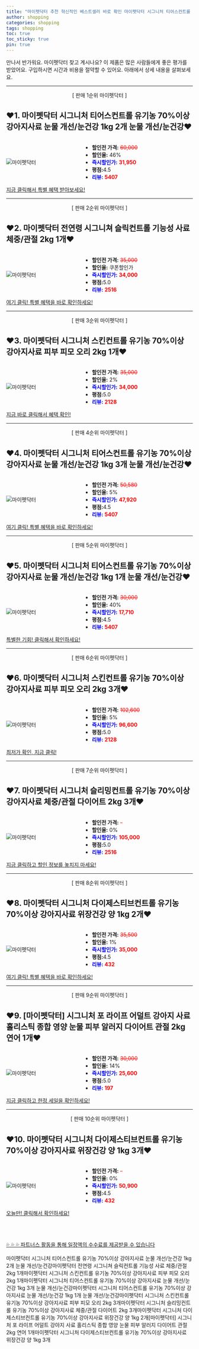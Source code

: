 ```yaml
---
title: "마이펫닥터 추천 혁신적인 베스트셀러 바로 확인 마이펫닥터 시그니처 티어스컨트롤 유기농 70%이상"
author: shopping
categories: shopping
tags: shopping
toc: true
toc_sticky: true
pin: true
---
```

만나서 반가워요. 마이펫닥터 찾고 계시나요? 이 제품은 많은 사람들에게 좋은 평가를 받았어요. 구입하시면 시간과 비용을 절약할 수 있어요. 아래에서 상세 내용을 살펴보세요.

---
<p class="toplist" style="margin: 0 auto; display: block; width: fit-content;">[ 판매 1순위 마이펫닥터 ]</p>

<h2><strong>❤️1. 마이펫닥터 시그니처 티어스컨트롤 유기농 70%이상 강아지사료 눈물 개선/눈건강 1kg 2개 눈물 개선/눈건강❤️</strong></h2>

<div style="display: flex; align-items: center;">
    <div style="flex: 0.4;">
        <img src="https://thumbnail6.coupangcdn.com/thumbnails/remote/230x230ex/image/retail/images/8ff9de01-dd6e-4830-ba18-4e8b14d25bd06863716032943550056.png" alt="마이펫닥터" style="max-width: 100%;">
    </div>
    <div style="flex: 0.6; margin-left: 10px;">
        <ul>
            <li><strong>할인전 가격:</strong> <del style="color: red;">60,000</del></li>
            <li><strong>할인율:</strong> 46%</li>
            <li><span style='color:blue'><strong>즉시할인가:</strong></span> <span style='color:red'><strong>31,950</strong></span></li>
            <li><strong>평점:</strong>4.5</li>
            <li><span style='color:blue'><strong>리뷰:</strong></span> <span style='color:red'><strong>5407</strong></span></li>
        </ul>
    </div>
</div>
<div class="center">
    <a href="https://selin100587001.github.io?lptag=AF9450613&subid=githubio&pageKey=6224528154&traceid=V0-153&itemId=19790311457&vendorItemId=86892931632" class="myButton">
        지금 클릭해서 특별 혜택 받아보세요!
    </a>
</div>


---
<p class="toplist" style="margin: 0 auto; display: block; width: fit-content;">[ 판매 2순위 마이펫닥터 ]</p>

<h2><strong>❤️2. 마이펫닥터 전연령 시그니쳐 슬릭컨트롤 기능성 사료 체중/관절 2kg 1개❤️</strong></h2>

<div style="display: flex; align-items: center;">
    <div style="flex: 0.4;">
        <img src="https://thumbnail6.coupangcdn.com/thumbnails/remote/230x230ex/image/retail/images/9623545802607372-b9ba92ab-9eaf-4317-9907-1a3f3f70e859.jpg" alt="마이펫닥터" style="max-width: 100%;">
    </div>
    <div style="flex: 0.6; margin-left: 10px;">
        <ul>
            <li><strong>할인전 가격:</strong> <del style="color: red;">35,000</del></li>
            <li><strong>할인율:</strong> 쿠폰할인가</li>
            <li><span style='color:blue'><strong>즉시할인가:</strong></span> <span style='color:red'><strong>34,000</strong></span></li>
            <li><strong>평점:</strong>5.0</li>
            <li><span style='color:blue'><strong>리뷰:</strong></span> <span style='color:red'><strong>2516</strong></span></li>
        </ul>
    </div>
</div>
<div class="center">
    <a href="https://selin100587001.github.io?lptag=AF9450613&subid=githubio&pageKey=6224528197&traceid=V0-153&itemId=12475256302&vendorItemId=79744077877" class="myButton">
        여기 클릭! 특별 혜택을 바로 확인하세요!
    </a>
</div>


---
<p class="toplist" style="margin: 0 auto; display: block; width: fit-content;">[ 판매 3순위 마이펫닥터 ]</p>

<h2><strong>❤️3. 마이펫닥터 시그니처 스킨컨트롤 유기농 70%이상 강아지사료 피부 피모 오리 2kg 1개❤️</strong></h2>

<div style="display: flex; align-items: center;">
    <div style="flex: 0.4;">
        <img src="https://thumbnail7.coupangcdn.com/thumbnails/remote/230x230ex/image/retail/images/9027852300879751-588c7b92-ff5a-4706-850e-7a706a299991.png" alt="마이펫닥터" style="max-width: 100%;">
    </div>
    <div style="flex: 0.6; margin-left: 10px;">
        <ul>
            <li><strong>할인전 가격:</strong> <del style="color: red;">35,000</del></li>
            <li><strong>할인율:</strong> 2%</li>
            <li><span style='color:blue'><strong>즉시할인가:</strong></span> <span style='color:red'><strong>34,000</strong></span></li>
            <li><strong>평점:</strong>5.0</li>
            <li><span style='color:blue'><strong>리뷰:</strong></span> <span style='color:red'><strong>2128</strong></span></li>
        </ul>
    </div>
</div>
<div class="center">
    <a href="https://selin100587001.github.io?lptag=AF9450613&subid=githubio&pageKey=6224528176&traceid=V0-153&itemId=12475256185&vendorItemId=79744077774" class="myButton">
        지금 바로 클릭해서 혜택 확인!
    </a>
</div>


---
<p class="toplist" style="margin: 0 auto; display: block; width: fit-content;">[ 판매 4순위 마이펫닥터 ]</p>

<h2><strong>❤️4. 마이펫닥터 시그니처 티어스컨트롤 유기농 70%이상 강아지사료 눈물 개선/눈건강 1kg 3개 눈물 개선/눈건강❤️</strong></h2>

<div style="display: flex; align-items: center;">
    <div style="flex: 0.4;">
        <img src="https://thumbnail9.coupangcdn.com/thumbnails/remote/230x230ex/image/retail/images/3592087444703702-fa6e68a0-1598-49e5-9088-28cac6845aa6.jpg" alt="마이펫닥터" style="max-width: 100%;">
    </div>
    <div style="flex: 0.6; margin-left: 10px;">
        <ul>
            <li><strong>할인전 가격:</strong> <del style="color: red;">50,580</del></li>
            <li><strong>할인율:</strong> 5%</li>
            <li><span style='color:blue'><strong>즉시할인가:</strong></span> <span style='color:red'><strong>47,920</strong></span></li>
            <li><strong>평점:</strong>4.5</li>
            <li><span style='color:blue'><strong>리뷰:</strong></span> <span style='color:red'><strong>5407</strong></span></li>
        </ul>
    </div>
</div>
<div class="center">
    <a href="https://selin100587001.github.io?lptag=AF9450613&subid=githubio&pageKey=6224528154&traceid=V0-153&itemId=12540833694&vendorItemId=79809241361" class="myButton">
        여기 클릭! 특별 혜택을 바로 확인하세요!
    </a>
</div>


---
<p class="toplist" style="margin: 0 auto; display: block; width: fit-content;">[ 판매 5순위 마이펫닥터 ]</p>

<h2><strong>❤️5. 마이펫닥터 시그니처 티어스컨트롤 유기농 70%이상 강아지사료 눈물 개선/눈건강 1kg 1개 눈물 개선/눈건강❤️</strong></h2>

<div style="display: flex; align-items: center;">
    <div style="flex: 0.4;">
        <img src="https://thumbnail7.coupangcdn.com/thumbnails/remote/230x230ex/image/retail/images/1072637633682648-fadc9cb3-f91f-41c9-99e7-ae611099246c.jpg" alt="마이펫닥터" style="max-width: 100%;">
    </div>
    <div style="flex: 0.6; margin-left: 10px;">
        <ul>
            <li><strong>할인전 가격:</strong> <del style="color: red;">30,000</del></li>
            <li><strong>할인율:</strong> 40%</li>
            <li><span style='color:blue'><strong>즉시할인가:</strong></span> <span style='color:red'><strong>17,710</strong></span></li>
            <li><strong>평점:</strong>4.5</li>
            <li><span style='color:blue'><strong>리뷰:</strong></span> <span style='color:red'><strong>5407</strong></span></li>
        </ul>
    </div>
</div>
<div class="center">
    <a href="https://selin100587001.github.io?lptag=AF9450613&subid=githubio&pageKey=6224528154&traceid=V0-153&itemId=12475256045&vendorItemId=79744077664" class="myButton">
        특별한 기회! 클릭해서 확인하세요!
    </a>
</div>


---
<p class="toplist" style="margin: 0 auto; display: block; width: fit-content;">[ 판매 6순위 마이펫닥터 ]</p>

<h2><strong>❤️6. 마이펫닥터 시그니처 스킨컨트롤 유기농 70%이상 강아지사료 피부 피모 오리 2kg 3개❤️</strong></h2>

<div style="display: flex; align-items: center;">
    <div style="flex: 0.4;">
        <img src="https://thumbnail8.coupangcdn.com/thumbnails/remote/230x230ex/image/retail/images/2021/12/10/10/7/bd3f450f-2bbd-4a2c-8238-6da4c8ab6acb.jpg" alt="마이펫닥터" style="max-width: 100%;">
    </div>
    <div style="flex: 0.6; margin-left: 10px;">
        <ul>
            <li><strong>할인전 가격:</strong> <del style="color: red;">102,600</del></li>
            <li><strong>할인율:</strong> 5%</li>
            <li><span style='color:blue'><strong>즉시할인가:</strong></span> <span style='color:red'><strong>96,600</strong></span></li>
            <li><strong>평점:</strong>5.0</li>
            <li><span style='color:blue'><strong>리뷰:</strong></span> <span style='color:red'><strong>2128</strong></span></li>
        </ul>
    </div>
</div>
<div class="center">
    <a href="https://selin100587001.github.io?lptag=AF9450613&subid=githubio&pageKey=6224528176&traceid=V0-153&itemId=12551788729&vendorItemId=79820119538" class="myButton">
        최저가 확인, 지금 클릭!
    </a>
</div>


---
<p class="toplist" style="margin: 0 auto; display: block; width: fit-content;">[ 판매 7순위 마이펫닥터 ]</p>

<h2><strong>❤️7. 마이펫닥터 시그니처 슬리밍컨트롤 유기농 70%이상 강아지사료 체중/관절 다이어트 2kg 3개❤️</strong></h2>

<div style="display: flex; align-items: center;">
    <div style="flex: 0.4;">
        <img src="https://thumbnail10.coupangcdn.com/thumbnails/remote/230x230ex/image/retail/images/2021/12/10/10/2/b5eda5c3-5849-400d-8f29-71bf0295e35b.jpg" alt="마이펫닥터" style="max-width: 100%;">
    </div>
    <div style="flex: 0.6; margin-left: 10px;">
        <ul>
            <li><strong>할인전 가격:</strong> <del style="color: red;">-</del></li>
            <li><strong>할인율:</strong> 0%</li>
            <li><span style='color:blue'><strong>즉시할인가:</strong></span> <span style='color:red'><strong>105,000</strong></span></li>
            <li><strong>평점:</strong>5.0</li>
            <li><span style='color:blue'><strong>리뷰:</strong></span> <span style='color:red'><strong>2516</strong></span></li>
        </ul>
    </div>
</div>
<div class="center">
    <a href="https://selin100587001.github.io?lptag=AF9450613&subid=githubio&pageKey=6224528197&traceid=V0-153&itemId=15578945565&vendorItemId=79820119276" class="myButton">
        지금 클릭하고 할인 정보를 놓치지 마세요!
    </a>
</div>


---
<p class="toplist" style="margin: 0 auto; display: block; width: fit-content;">[ 판매 8순위 마이펫닥터 ]</p>

<h2><strong>❤️8. 마이펫닥터 시그니처 다이제스티브컨트롤 유기농 70%이상 강아지사료 위장건강 양 1kg 2개❤️</strong></h2>

<div style="display: flex; align-items: center;">
    <div style="flex: 0.4;">
        <img src="https://thumbnail9.coupangcdn.com/thumbnails/remote/230x230ex/image/retail/images/b5a6b009-6687-4baa-8a35-cfac4ef0080e7753810573990224959.png" alt="마이펫닥터" style="max-width: 100%;">
    </div>
    <div style="flex: 0.6; margin-left: 10px;">
        <ul>
            <li><strong>할인전 가격:</strong> <del style="color: red;">35,500</del></li>
            <li><strong>할인율:</strong> 1%</li>
            <li><span style='color:blue'><strong>즉시할인가:</strong></span> <span style='color:red'><strong>35,000</strong></span></li>
            <li><strong>평점:</strong>4.5</li>
            <li><span style='color:blue'><strong>리뷰:</strong></span> <span style='color:red'><strong>432</strong></span></li>
        </ul>
    </div>
</div>
<div class="center">
    <a href="https://selin100587001.github.io?lptag=AF9450613&subid=githubio&pageKey=6224528199&traceid=V0-153&itemId=19790311606&vendorItemId=86892931733" class="myButton">
        여기 클릭! 특별 혜택을 바로 확인하세요!
    </a>
</div>


---
<p class="toplist" style="margin: 0 auto; display: block; width: fit-content;">[ 판매 9순위 마이펫닥터 ]</p>

<h2><strong>❤️9. [마이펫닥터] 시그니처 포 라이프 어덜트 강아지 사료 홀리스틱 종합 영양 눈물 피부 알러지 다이어트 관절 2kg 연어 1개❤️</strong></h2>

<div style="display: flex; align-items: center;">
    <div style="flex: 0.4;">
        <img src="https://thumbnail7.coupangcdn.com/thumbnails/remote/230x230ex/image/vendor_inventory/fca2/fdb6f11e04322b6aaacd1fa24849ea2ed18e87bf20b467ea5f6335dd60c1.jpg" alt="마이펫닥터" style="max-width: 100%;">
    </div>
    <div style="flex: 0.6; margin-left: 10px;">
        <ul>
            <li><strong>할인전 가격:</strong> <del style="color: red;">30,000</del></li>
            <li><strong>할인율:</strong> 14%</li>
            <li><span style='color:blue'><strong>즉시할인가:</strong></span> <span style='color:red'><strong>25,600</strong></span></li>
            <li><strong>평점:</strong>5.0</li>
            <li><span style='color:blue'><strong>리뷰:</strong></span> <span style='color:red'><strong>197</strong></span></li>
        </ul>
    </div>
</div>
<div class="center">
    <a href="https://selin100587001.github.io?lptag=AF9450613&subid=githubio&pageKey=7687157751&traceid=V0-153&itemId=20546710797&vendorItemId=83514638900" class="myButton">
        지금 클릭하고 한정 세일을 확인하세요!
    </a>
</div>


---
<p class="toplist" style="margin: 0 auto; display: block; width: fit-content;">[ 판매 10순위 마이펫닥터 ]</p>

<h2><strong>❤️10. 마이펫닥터 시그니처 다이제스티브컨트롤 유기농 70%이상 강아지사료 위장건강 양 1kg 3개❤️</strong></h2>

<div style="display: flex; align-items: center;">
    <div style="flex: 0.4;">
        <img src="https://thumbnail6.coupangcdn.com/thumbnails/remote/230x230ex/image/retail/images/2021/12/10/10/6/2cf1bb67-268f-420b-9f19-73675f719a76.jpg" alt="마이펫닥터" style="max-width: 100%;">
    </div>
    <div style="flex: 0.6; margin-left: 10px;">
        <ul>
            <li><strong>할인전 가격:</strong> <del style="color: red;">-</del></li>
            <li><strong>할인율:</strong> 0%</li>
            <li><span style='color:blue'><strong>즉시할인가:</strong></span> <span style='color:red'><strong>50,900</strong></span></li>
            <li><strong>평점:</strong>4.5</li>
            <li><span style='color:blue'><strong>리뷰:</strong></span> <span style='color:red'><strong>432</strong></span></li>
        </ul>
    </div>
</div>
<div class="center">
    <a href="https://selin100587001.github.io?lptag=AF9450613&subid=githubio&pageKey=6224528199&traceid=V0-153&itemId=12551788680&vendorItemId=79820119512" class="myButton">
        오늘만! 클릭해서 확인하세요!
    </a>
</div>

<br><br><br>[💦 💦 💦 파트너스 활동을 통해 일정액의 수수료를 제공받을 수 있습니다](https://link.coupang.com/a/bcpT2c)<br><br>마이펫닥터 시그니처 티어스컨트롤 유기농 70%이상 강아지사료 눈물 개선/눈건강 1kg 2개 눈물 개선/눈건강마이펫닥터 전연령 시그니쳐 슬릭컨트롤 기능성 사료 체중/관절 2kg 1개마이펫닥터 시그니처 스킨컨트롤 유기농 70%이상 강아지사료 피부 피모 오리 2kg 1개마이펫닥터 시그니처 티어스컨트롤 유기농 70%이상 강아지사료 눈물 개선/눈건강 1kg 3개 눈물 개선/눈건강마이펫닥터 시그니처 티어스컨트롤 유기농 70%이상 강아지사료 눈물 개선/눈건강 1kg 1개 눈물 개선/눈건강마이펫닥터 시그니처 스킨컨트롤 유기농 70%이상 강아지사료 피부 피모 오리 2kg 3개마이펫닥터 시그니처 슬리밍컨트롤 유기농 70%이상 강아지사료 체중/관절 다이어트 2kg 3개마이펫닥터 시그니처 다이제스티브컨트롤 유기농 70%이상 강아지사료 위장건강 양 1kg 2개[마이펫닥터] 시그니처 포 라이프 어덜트 강아지 사료 홀리스틱 종합 영양 눈물 피부 알러지 다이어트 관절 2kg 연어 1개마이펫닥터 시그니처 다이제스티브컨트롤 유기농 70%이상 강아지사료 위장건강 양 1kg 3개